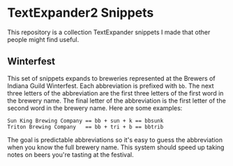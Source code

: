 # TextExpander2 Snippets

This repository is a collection TextExpander snippets I made that other people might find useful.

## Winterfest

This set of snippets expands to breweries represented at the Brewers of Indiana Guild Winterfest. Each abbreviation is prefixed with `bb`. The next three letters of the abbreviation are the first three letters of the first word in the brewery name. The final letter of the abbreviation is the first letter of the second word in the brewery name. Here are some examples:

    Sun King Brewing Company == bb + sun + k == bbsunk
    Triton Brewing Company   == bb + tri + b == bbtrib

The goal is predictable abbreviations so it's easy to guess the abbreviation when you know the full brewery name. This system should speed up taking notes on beers you're tasting at the festival.

